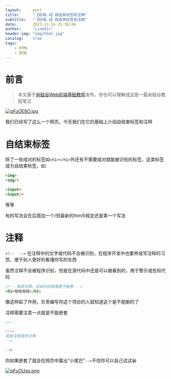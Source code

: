```yaml
---
layout:     post
title:      "【前端.4】自结束标签和注释"
subtitle:   "【前端.4】自结束标签和注释"
date:       2023-11-24 21:56:00
author:     "LineXic"
header-img: "img/html.jpg"
catalog:    true
tags:
    - HTML
    - 前端
---
```


# 前言
> 本文基于[尚硅谷Web前端基础教程](https://b23.tv/Wky0XJk)发布，你也可以理解成这是一篇尚硅谷教程笔记  

[![pFuOE8O.jpg](https://s11.ax1x.com/2024/01/29/pFuOE8O.jpg)](https://imgse.com/i/pFuOE8O)

我们已经写了这么一个网页，今天我们在它的基础上介绍自结束标签和注释

# 自结束标签

除了一些成对的标签如`<h1></h1>`外还有不需要成对就能被识别的标签，这类标签成为自结束标签，如:

```html
<img>
<img/>

<input>
<input/>
```

等等

有的写法会在后面加一个/但最新的html5规定还是第一个写法

# 注释
`<!--  -->`
在注释中的文字或代码不会被识别，在程序开发中也要养成写注释的习惯，便于别人更好的看懂你写的东西

虽然注释不会被程序识别，但是在源代码中还是可以被看到的，用于警示或告知代码

```html
<!-- 我是注释，这段代码很重要不能删 -->
<h1>哈哈哈哈</h1>
```

像这样起了作用，负责编写你这个项目的人就知道这个是不能删的了

注释需要注意一点就是不能嵌套

```html
<!-- 

<!-- 
我是注释里的注释
-->

-->
```

你如果嵌套了就会在网页中露出“小尾巴”`-->`不信你可以自己试试😀

[![pFuOUqs.png](https://s11.ax1x.com/2024/01/30/pFuOUqs.png)](https://imgse.com/i/pFuOUqs)
